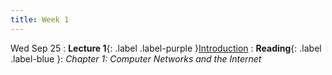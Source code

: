 ```yaml
---
title: Week 1
---
```


Wed Sep 25
: **Lecture 1**{: .label .label-purple }[Introduction](#)
: **Reading**{: .label .label-blue }: _Chapter 1: Computer Networks and the Internet_

